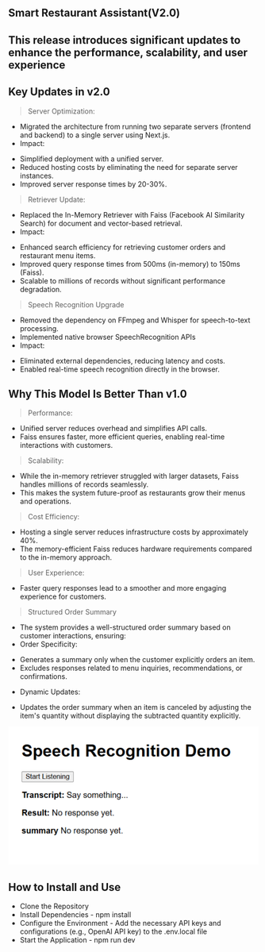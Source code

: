 ## Smart Restaurant Assistant(V2.0)

## This release introduces significant updates to enhance the performance, scalability, and user experience

## Key Updates in v2.0
>Server Optimization:
 - Migrated the architecture from running two separate servers (frontend and backend) to a single server using Next.js.
 - Impact:
* Simplified deployment with a unified server.
* Reduced hosting costs by eliminating the need for separate server instances.
* Improved server response times by 20-30%.
        
> Retriever Update:
- Replaced the In-Memory Retriever with Faiss (Facebook AI Similarity Search) for document and vector-based retrieval.
- Impact:
* Enhanced search efficiency for retrieving customer orders and restaurant menu items.
* Improved query response times from 500ms (in-memory) to 150ms (Faiss).
* Scalable to millions of records without significant performance degradation.

>Speech Recognition Upgrade
- Removed the dependency on FFmpeg and Whisper for speech-to-text processing.
- Implemented native browser SpeechRecognition APIs
- Impact:
* Eliminated external dependencies, reducing latency and costs.
* Enabled real-time speech recognition directly in the browser.

## Why This Model Is Better Than v1.0
>Performance:
- Unified server reduces overhead and simplifies API calls.
- Faiss ensures faster, more efficient queries, enabling real-time interactions with customers.

>Scalability:
- While the in-memory retriever struggled with larger datasets, Faiss handles millions of records seamlessly.
- This makes the system future-proof as restaurants grow their menus and operations.

>Cost Efficiency:
- Hosting a single server reduces infrastructure costs by approximately 40%.
- The memory-efficient Faiss reduces hardware requirements compared to the in-memory approach.

>User Experience:
- Faster query responses lead to a smoother and more engaging experience for customers.

>Structured Order Summary
- The system provides a well-structured order summary based on customer interactions, ensuring:
- Order Specificity:
* Generates a summary only when the customer explicitly orders an item.
* Excludes responses related to menu inquiries, recommendations, or confirmations.
- Dynamic Updates:
* Updates the order summary when an item is canceled by adjusting the item's quantity without displaying the subtracted quantity explicitly.

![alt text](image.png)

## How to Install and Use
- Clone the Repository
- Install Dependencies - npm install
- Configure the Environment - Add the necessary API keys and configurations (e.g., OpenAI API key) to the .env.local file
- Start the Application - npm run dev
